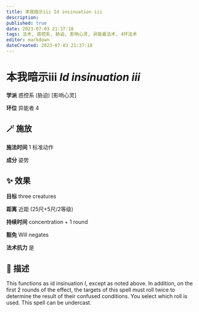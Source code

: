 ```yaml
---
title: 本我暗示iii Id insinuation iii
description: 
published: true
date: 2023-07-03 21:37:18
tags: 法术, 惑控系, 胁迫, 影响心灵, 异能者法术, 4环法术
editor: markdown
dateCreated: 2023-07-03 21:37:18
---
```


# **本我暗示iii** *Id insinuation iii*

**学派** 惑控系 (胁迫) \[影响心灵\] 

**环位** 异能者 4

## 🪄 施放

**施法时间** 1 标准动作

**成分** 姿势

## ✨ 效果 

**目标** three creatures 

**距离** 近距 (25尺+5尺/2等级)  

**持续时间** concentration + 1 round 

**豁免** Will negates

**法术抗力** 是

## 📖 描述

This functions as id insinuation I, except as noted above. In addition, on the first 2 rounds of the effect, the targets of this spell must roll twice to determine the result of their confused conditions. You select which roll is used. This spell can be undercast.
    